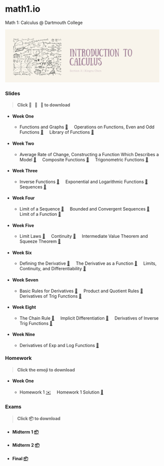 # math1.io
Math 1: Calculus @ Dartmouth College

<p align = "center" >
<img src="./images/cover_chen.png" alt="" width="600">
</p>

### Slides 
> #### Click :pancakes: &nbsp; :fried_egg: &nbsp; :ice_cream: to download

* #### Week One

  * Functions and Graphs [:pancakes:](https://github.com/fudab/Math-1/blob/master/slides/pdf/M1_Lec1.pdf) &nbsp; &nbsp; Operations on Functions, Even and Odd Functions [:pancakes:](https://github.com/fudab/Math-1/blob/master/slides/pdf/M1_Lec2.pdf) &nbsp; &nbsp; Library of Functions [:pancakes:](https://github.com/fudab/Math-1/blob/master/slides/pdf/M1_Lec3.pdf)

* #### Week Two

  * Average Rate of Change, Constructing a Function Which Describes a Model [:pancakes:](https://github.com/fudab/Math-1/blob/master/slides/pdf/M1_Lec4.pdf) &nbsp; &nbsp; Composite Functions [:pancakes:](https://github.com/fudab/Math-1/blob/master/slides/pdf/M1_Lec5.pdf) &nbsp; &nbsp; Trigonometric Functions [:pancakes:](https://github.com/fudab/Math-1/blob/master/slides/pdf/M1_Lec6.pdf)

* #### Week Three

  * Inverse Functions [:pancakes:](https://github.com/fudab/Math-1/blob/master/slides/pdf/M1_Lec7.pdf) &nbsp; &nbsp; Exponential and Logarithmic Functions [:pancakes:](https://github.com/fudab/Math-1/blob/master/slides/pdf/M1_Lec8.pdf) &nbsp; &nbsp; Sequences [:pancakes:](https://github.com/fudab/Math-1/blob/master/slides/pdf/M1_Lec9.pdf)
  
* #### Week Four
  
  * Limit of a Sequence [:fried_egg:](https://github.com/fudab/Math-1/blob/master/slides/pdf/M1_Lec10.pdf) &nbsp; &nbsp; Bounded and Convergent Sequences [:fried_egg:](https://github.com/fudab/Math-1/blob/master/slides/pdf/M1_Lec11.pdf) &nbsp; &nbsp; Limit of a Function [:fried_egg:](https://github.com/fudab/Math-1/blob/master/slides/pdf/M1_Lec12.pdf)
  
* #### Week Five

  * Limit Laws [:fried_egg:](https://github.com/fudab/Math-1/blob/master/slides/pdf/M1_Lec13.pdf) &nbsp; &nbsp; Continuity [:fried_egg:](https://github.com/fudab/Math-1/blob/master/slides/pdf/M1_Lec14.pdf) &nbsp; &nbsp; Intermediate Value Theorem and Squeeze Theorem [:fried_egg:](https://github.com/fudab/Math-1/blob/master/slides/pdf/M1_Lec15.pdf)
  
* #### Week Six

  * Defining the Derivative [:fried_egg:](https://github.com/fudab/Math-1/blob/master/slides/pdf/M1_Lec16.pdf) &nbsp; &nbsp; The Derivative as a Function [:fried_egg:](https://github.com/fudab/Math-1/blob/master/slides/pdf/M1_Lec17.pdf) &nbsp; &nbsp; Limits, Continuity, and Differentiability [:fried_egg:](https://github.com/fudab/Math-1/blob/master/slides/pdf/M1_Lec18.pdf)
  

* #### Week Seven

  * Basic Rules for Derivatives [:ice_cream:](https://github.com/fudab/Math-1/blob/master/slides/pdf/M1_Lec19.pdf) &nbsp; &nbsp; Product and Quotient Rules [:ice_cream:](https://github.com/fudab/Math-1/blob/master/slides/pdf/M1_Lec20.pdf) &nbsp; &nbsp; Derivatives of Trig Functions [:ice_cream:](https://github.com/fudab/Math-1/blob/master/slides/pdf/M1_Lec21.pdf) 
  
* #### Week Eight

  * The Chain Rule [:ice_cream:](https://github.com/fudab/Math-1/blob/master/slides/pdf/M1_Lec22.pdf) &nbsp; &nbsp; Implicit Differentiation [:ice_cream:](https://github.com/fudab/Math-1/blob/master/slides/pdf/M1_Lec23.pdf) &nbsp; &nbsp; Derivatives of Inverse Trig Functions [:ice_cream:](https://github.com/fudab/Math-1/blob/master/slides/pdf/M1_Lec24.pdf) 
  
* #### Week Nine

  * Derivatives of Exp and Log Functions [:ice_cream:](https://github.com/fudab/Math-1/blob/master/slides/pdf/M1_Lec25.pdf)

### Homework 
> #### Click the emoji to download

* #### Week One 

  * Homework 1 [:envelope:](https://github.com/fudab/Math-1/blob/master/homework/M1_HW1.pdf)  &nbsp; &nbsp; Homework 1 Solution [:incoming_envelope:](https://github.com/fudab/Math-1/blob/master/homework/solution/M1_HW1_Solution.pdf)  
  
### Exams 

> #### Click :package: to download

* #### Midterm 1 [:package:](https://github.com/fudab/Math-1/blob/master/exams/Midterm1.pdf)
* #### Midterm 2 [:package:](https://github.com/fudab/Math-1/blob/master/exams/Midterm2.pdf)
* #### Final [:package:](https://github.com/fudab/Math-1/blob/master/exams/Final.pdf) 

